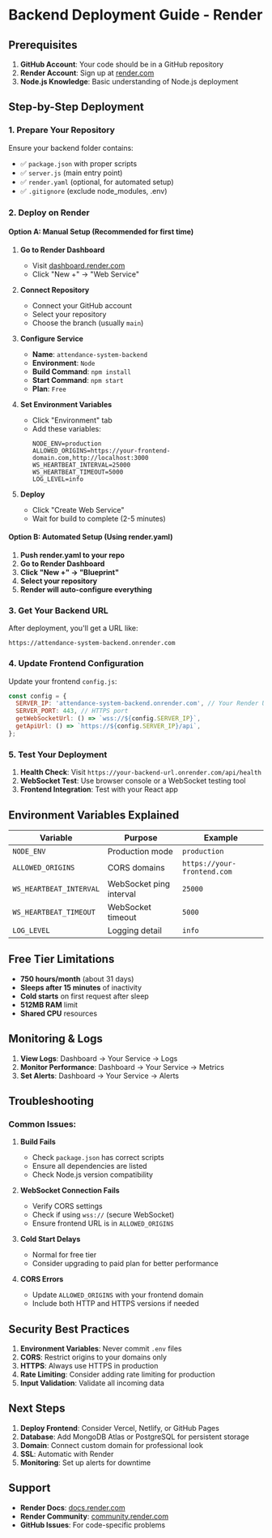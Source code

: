 # Backend Deployment Guide - Render

## Prerequisites

1. **GitHub Account**: Your code should be in a GitHub repository
2. **Render Account**: Sign up at [render.com](https://render.com)
3. **Node.js Knowledge**: Basic understanding of Node.js deployment

## Step-by-Step Deployment

### 1. Prepare Your Repository

Ensure your backend folder contains:
- ✅ `package.json` with proper scripts
- ✅ `server.js` (main entry point)
- ✅ `render.yaml` (optional, for automated setup)
- ✅ `.gitignore` (exclude node_modules, .env)

### 2. Deploy on Render

#### Option A: Manual Setup (Recommended for first time)

1. **Go to Render Dashboard**
   - Visit [dashboard.render.com](https://dashboard.render.com)
   - Click "New +" → "Web Service"

2. **Connect Repository**
   - Connect your GitHub account
   - Select your repository
   - Choose the branch (usually `main`)

3. **Configure Service**
   - **Name**: `attendance-system-backend`
   - **Environment**: `Node`
   - **Build Command**: `npm install`
   - **Start Command**: `npm start`
   - **Plan**: `Free`

4. **Set Environment Variables**
   - Click "Environment" tab
   - Add these variables:
     ```
     NODE_ENV=production
     ALLOWED_ORIGINS=https://your-frontend-domain.com,http://localhost:3000
     WS_HEARTBEAT_INTERVAL=25000
     WS_HEARTBEAT_TIMEOUT=5000
     LOG_LEVEL=info
     ```

5. **Deploy**
   - Click "Create Web Service"
   - Wait for build to complete (2-5 minutes)

#### Option B: Automated Setup (Using render.yaml)

1. **Push render.yaml to your repo**
2. **Go to Render Dashboard**
3. **Click "New +" → "Blueprint"**
4. **Select your repository**
5. **Render will auto-configure everything**

### 3. Get Your Backend URL

After deployment, you'll get a URL like:
```
https://attendance-system-backend.onrender.com
```

### 4. Update Frontend Configuration

Update your frontend `config.js`:

```javascript
const config = {
  SERVER_IP: 'attendance-system-backend.onrender.com', // Your Render URL
  SERVER_PORT: 443, // HTTPS port
  getWebSocketUrl: () => `wss://${config.SERVER_IP}`,
  getApiUrl: () => `https://${config.SERVER_IP}/api`,
};
```

### 5. Test Your Deployment

1. **Health Check**: Visit `https://your-backend-url.onrender.com/api/health`
2. **WebSocket Test**: Use browser console or a WebSocket testing tool
3. **Frontend Integration**: Test with your React app

## Environment Variables Explained

| Variable | Purpose | Example |
|----------|---------|---------|
| `NODE_ENV` | Production mode | `production` |
| `ALLOWED_ORIGINS` | CORS domains | `https://your-frontend.com` |
| `WS_HEARTBEAT_INTERVAL` | WebSocket ping interval | `25000` |
| `WS_HEARTBEAT_TIMEOUT` | WebSocket timeout | `5000` |
| `LOG_LEVEL` | Logging detail | `info` |

## Free Tier Limitations

- **750 hours/month** (about 31 days)
- **Sleeps after 15 minutes** of inactivity
- **Cold starts** on first request after sleep
- **512MB RAM** limit
- **Shared CPU** resources

## Monitoring & Logs

1. **View Logs**: Dashboard → Your Service → Logs
2. **Monitor Performance**: Dashboard → Your Service → Metrics
3. **Set Alerts**: Dashboard → Your Service → Alerts

## Troubleshooting

### Common Issues:

1. **Build Fails**
   - Check `package.json` has correct scripts
   - Ensure all dependencies are listed
   - Check Node.js version compatibility

2. **WebSocket Connection Fails**
   - Verify CORS settings
   - Check if using `wss://` (secure WebSocket)
   - Ensure frontend URL is in `ALLOWED_ORIGINS`

3. **Cold Start Delays**
   - Normal for free tier
   - Consider upgrading to paid plan for better performance

4. **CORS Errors**
   - Update `ALLOWED_ORIGINS` with your frontend domain
   - Include both HTTP and HTTPS versions if needed

## Security Best Practices

1. **Environment Variables**: Never commit `.env` files
2. **CORS**: Restrict origins to your domains only
3. **HTTPS**: Always use HTTPS in production
4. **Rate Limiting**: Consider adding rate limiting for production
5. **Input Validation**: Validate all incoming data

## Next Steps

1. **Deploy Frontend**: Consider Vercel, Netlify, or GitHub Pages
2. **Database**: Add MongoDB Atlas or PostgreSQL for persistent storage
3. **Domain**: Connect custom domain for professional look
4. **SSL**: Automatic with Render
5. **Monitoring**: Set up alerts for downtime

## Support

- **Render Docs**: [docs.render.com](https://docs.render.com)
- **Render Community**: [community.render.com](https://community.render.com)
- **GitHub Issues**: For code-specific problems 